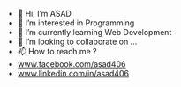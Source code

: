 - 👋 Hi, I’m ASAD
- 👀 I’m interested in Programming
- 🌱 I’m currently learning Web Development
- 💞️ I’m looking to collaborate on ...
- 📫 How to reach me ?
- www.facebook.com/asad406
- www.linkedin.com/in/asad406

<!---
asad406/asad406 is a ✨ special ✨ repository because its `README.md` (this file) appears on your GitHub profile.
You can click the Preview link to take a look at your changes.
--->
